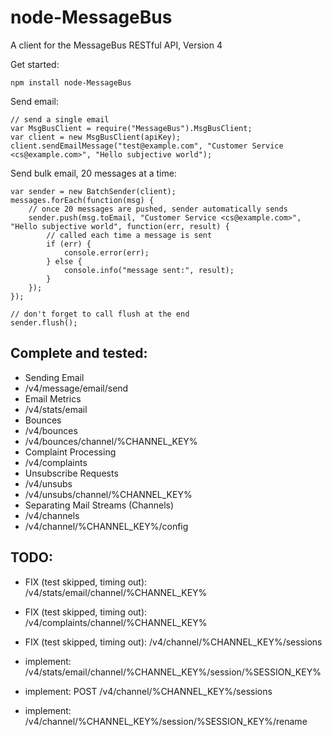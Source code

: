 node-MessageBus
================

A client for the MessageBus RESTful API, Version 4

Get started:

```
npm install node-MessageBus
```

Send email:

```
// send a single email
var MsgBusClient = require("MessageBus").MsgBusClient;
var client = new MsgBusClient(apiKey);
client.sendEmailMessage("test@example.com", "Customer Service <cs@example.com>", "Hello subjective world");
```

Send bulk email, 20 messages at a time:

```
var sender = new BatchSender(client);
messages.forEach(function(msg) {
	// once 20 messages are pushed, sender automatically sends
	sender.push(msg.toEmail, "Customer Service <cs@example.com>", "Hello subjective world", function(err, result) {
		// called each time a message is sent
		if (err) {
			console.error(err);
		} else {
			console.info("message sent:", result);
		}
	});
});

// don't forget to call flush at the end
sender.flush();
```

## Complete and tested:

 * Sending Email
  * /v4/message/email/send
 * Email Metrics
  * /v4/stats/email
 * Bounces
  * /v4/bounces
  * /v4/bounces/channel/%CHANNEL_KEY%
 * Complaint Processing
  * /v4/complaints
 * Unsubscribe Requests
  * /v4/unsubs
  * /v4/unsubs/channel/%CHANNEL_KEY%
 * Separating Mail Streams (Channels)
  * /v4/channels
  * /v4/channel/%CHANNEL_KEY%/config

## TODO:

 * FIX (test skipped, timing out): /v4/stats/email/channel/%CHANNEL_KEY%
 * FIX (test skipped, timing out): /v4/complaints/channel/%CHANNEL_KEY%
 * FIX (test skipped, timing out): /v4/channel/%CHANNEL_KEY%/sessions

 * implement: /v4/stats/email/channel/%CHANNEL_KEY%/session/%SESSION_KEY%
 * implement: POST /v4/channel/%CHANNEL_KEY%/sessions
 * implement: /v4/channel/%CHANNEL_KEY%/session/%SESSION_KEY%/rename
